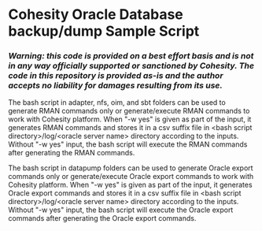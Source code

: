 # Cohesity Oracle Database backup/dump Sample Script
### ***Warning: this code is provided on a best effort basis and is not in any way officially supported or sanctioned by Cohesity. The code in this repository is provided as-is and the author accepts no liability for damages resulting from its use.***

The bash script in adapter, nfs, oim, and sbt folders can be used to generate RMAN commands only or generate/execute RMAN commands to work with Cohesity platform. When "\-w yes" is given as part of the input, it generates RMAN commands and stores it in a csv suffix file in \<bash script directory\>/log/\<oracle server name\> directory according to the inputs. Without "\-w yes" input, the bash script will execute the RMAN commands after generating the RMAN commands. 

The bash script in datapump folders can be used to generate Oracle export commands only or generate/execute Oracle export commands to work with Cohesity platform. When "\-w yes" is given as part of the input, it generates Oracle export commands and stores it in a csv suffix file in \<bash script directory\>/log/\<oracle server name\> directory according to the inputs. Without "\-w yes" input, the bash script will execute the Oracle export commands after generating the Oracle export commands. 


